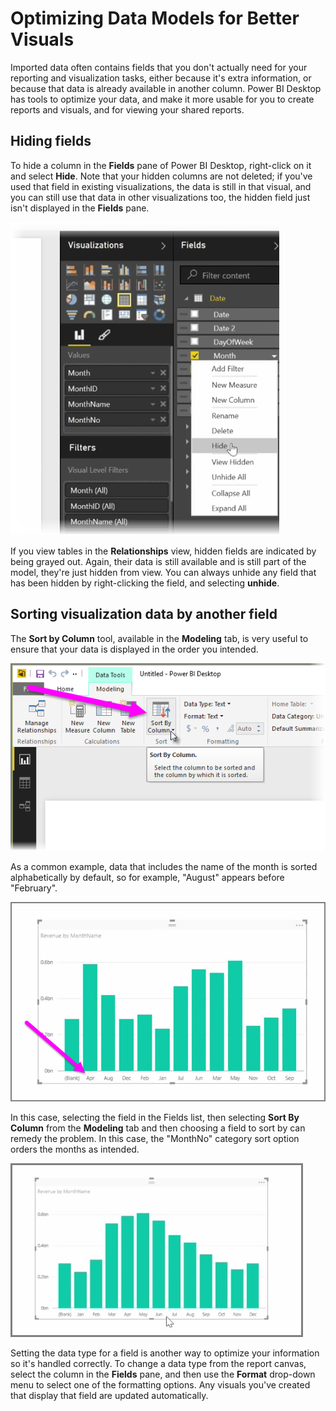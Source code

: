 <properties
   pageTitle="Optimizing Data Models"
   description="Optimize your data to make creating and viewing visuals easier"
   services="powerbi"
   documentationCenter=""
   authors="davidiseminger"
   manager="mblythe"
   editor=""
   tags=""
   featuredVideoId="tDcrfnjjlgk"
   featuredVideoThumb=""
   courseDuration=""/>

<tags
   ms.service="powerbi"
   ms.devlang="NA"
   ms.topic="article"
   ms.tgt_pltfrm="NA"
   ms.workload="powerbi"
   ms.date="02/18/2016"
   ms.author="v-jescoo"/>

# Optimizing Data Models for Better Visuals

Imported data often contains fields that you don't actually need for your reporting and visualization tasks, either because it's extra information, or because that data is already available in another column. Power BI Desktop has tools to optimize your data, and make it more usable for you to create reports and visuals, and for viewing your shared reports.

## Hiding fields

To hide a column in the **Fields** pane of Power BI Desktop, right-click on it and select **Hide**. Note that your hidden columns are not deleted; if you've used that field in existing visualizations, the data is still in that visual, and you can still use that data in other visualizations too, the hidden field just isn't displayed in the **Fields** pane.

![](media/powerbi-learning-2-4-optimize-data-models/2-4_1.png)

If you view tables in the **Relationships** view, hidden fields are indicated by being grayed out. Again, their data is still available and is still part of the model, they're just hidden from view. You can always unhide any field that has been hidden by right-clicking the field, and selecting **unhide**.

## Sorting visualization data by another field

The **Sort by Column** tool, available in the **Modeling** tab, is very useful to ensure that your data is displayed in the order you intended.

![](media/powerbi-learning-2-4-optimize-data-models/2-4_2.png)


As a common example, data that includes the name of the month is sorted alphabetically by default, so for example, "August"  appears before "February".

![](media/powerbi-learning-2-4-optimize-data-models/2-4_3.png)

In this case, selecting the field in the Fields list, then selecting **Sort By Column** from the **Modeling** tab and then choosing a field to sort by can remedy the problem. In this case, the "MonthNo" category sort option orders the months as intended.

![](media/powerbi-learning-2-4-optimize-data-models/2-4_4.png)


Setting the data type for a field is another way to optimize your information so it's handled correctly. To change a data type from the report canvas, select the column in the **Fields** pane, and then use the **Format** drop-down menu to select one of the formatting options. Any visuals you've created that display that field are updated automatically.
